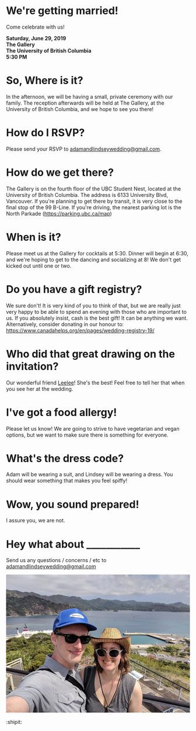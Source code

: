 # We're getting married!

Come celebrate with us!

**Saturday, June 29, 2019  <br />
The Gallery  <br />
The University of British Columbia <br />
5:30 PM  <br />**

# So, Where is it?
In the afternoon, we will be having a small, private ceremony with our family. The reception afterwards will be held at The Gallery, at the University of British Columbia, and we hope to see you there!

# How do I RSVP? 
Please send your RSVP to adamandlindseywedding@gmail.com.

# How do we get there?
The Gallery is on the fourth floor of the UBC Student Nest, located at the University of British Columbia. The address is 6133 University Blvd, Vancouver. If you're planning to get there by transit, it is very close to the final stop of the 99 B-Line. If you're driving, the nearest parking lot is the North Parkade (https://parking.ubc.ca/map)

# When is it?
Please meet us at the Gallery for cocktails at 5:30. Dinner will begin at 6:30, and we're hoping to get to the dancing and socializing at 8! We don't get kicked out until one or two. 

# Do you have a gift registry?
We sure don't! It is very kind of you to think of that, but we are really just very happy to be able to spend an evening with those who are important to us. If you absolutely insist, cash is the best gift! It can be anything we want. Alternatively, consider donating in our honour to: https://www.canadahelps.org/en/pages/wedding-registry-19/

# Who did that great drawing on the invitation?
Our wonderful friend [Leelee](https://www.instagram.com/leelsart/?hl=en)! She's the best! Feel free to tell her that when you see her at the wedding.

# I've got a food allergy!
Please let us know! We are going to strive to have vegetarian and vegan options, but we want to make sure there is something for everyone. 

# What's the dress code?
Adam will be wearing a suit, and Lindsey will be wearing a dress. You should wear something that makes you feel spiffy!

# Wow, you sound prepared!
I assure you, we are not. 

# Hey what about ___________
Send us any questions / concerns / etc to adamandlindseywedding@gmail.com

![Ogasawara!](/images/ogasawara.jpg)

:shipit:

